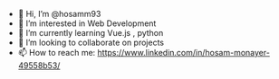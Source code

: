 - 👋 Hi, I’m @hosamm93
- 👀 I’m interested in Web Development
- 🌱 I’m currently learning Vue.js , python
- 💞️ I’m looking to collaborate on projects
- 📫 How to reach me: https://www.linkedin.com/in/hosam-monayer-49558b53/

<!---
hosamm93/hosamm93 is a ✨ special ✨ repository because its `README.md` (this file) appears on your GitHub profile.
You can click the Preview link to take a look at your changes.
--->
